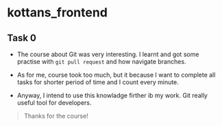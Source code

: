 # kottans_frontend

## Task 0

* The course about Git was very interesting. I learnt and got some practise with `git pull request` and how navigate branches.

* As for me, course took too much, but it because I want to complete all tasks for shorter period of time and I count every  minute.

* Anyway, I intend to use this knowladge firther ib my work. Git really useful tool for developers.

> Thanks for the course!

